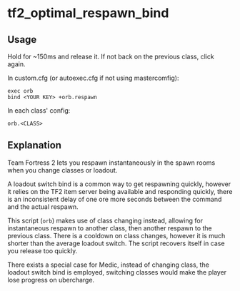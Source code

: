 # tf2_optimal_respawn_bind

## Usage

Hold <YOUR KEY> for ~150ms and release it. If not back on the previous class, click <YOUR KEY> again.

In custom.cfg (or autoexec.cfg if not using mastercomfig):

    exec orb
    bind <YOUR KEY> +orb.respawn
    
In each class' config:

    orb.<CLASS>
    
## Explanation

Team Fortress 2 lets you respawn instantaneously in the spawn rooms when you change classes or loadout.

A loadout switch bind is a common way to get respawning quickly, however it relies on the TF2 item server being available and responding quickly, there is an inconsistent delay of one ore more seconds between the command and the actual respawn.

This script (`orb`) makes use of class changing instead, allowing for instantaneous respawn to another class, then another respawn to the previous class. There is a cooldown on class changes, however it is much shorter than the average loadout switch. The script recovers itself in case you release too quickly.

There exists a special case for Medic, instead of changing class, the loadout switch bind is employed, switching classes would make the player lose progress on ubercharge.
